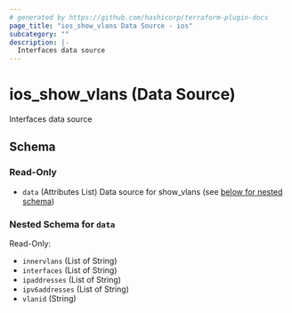 ```yaml
---
# generated by https://github.com/hashicorp/terraform-plugin-docs
page_title: "ios_show_vlans Data Source - ios"
subcategory: ""
description: |-
  Interfaces data source
---
```


# ios_show_vlans (Data Source)

Interfaces data source



<!-- schema generated by tfplugindocs -->
## Schema

### Read-Only

- `data` (Attributes List) Data source for show_vlans (see [below for nested schema](#nestedatt--data))

<a id="nestedatt--data"></a>
### Nested Schema for `data`

Read-Only:

- `innervlans` (List of String)
- `interfaces` (List of String)
- `ipaddresses` (List of String)
- `ipv6addresses` (List of String)
- `vlanid` (String)
